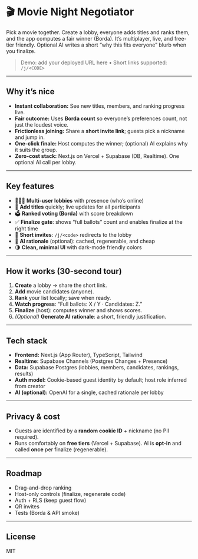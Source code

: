 # 🎬 Movie Night Negotiator

Pick a movie together. Create a lobby, everyone adds titles and ranks them, and the app computes a fair winner (Borda). It’s multiplayer, live, and free-tier friendly. Optional AI writes a short “why this fits everyone” blurb when you finalize.

> Demo: add your deployed URL here • Short links supported: `/j/<CODE>`

---

## Why it’s nice

- **Instant collaboration:** See new titles, members, and ranking progress live.
- **Fair outcome:** Uses **Borda count** so everyone’s preferences count, not just the loudest voice.
- **Frictionless joining:** Share a **short invite link**; guests pick a nickname and jump in.
- **One-click finale:** Host computes the winner; (optional) AI explains why it suits the group.
- **Zero-cost stack:** Next.js on Vercel + Supabase (DB, Realtime). One optional AI call per lobby.

---

## Key features

- 🧑‍🤝‍🧑 **Multi-user lobbies** with presence (who’s online)
- 📝 **Add titles** quickly; live updates for all participants
- 🗳️ **Ranked voting (Borda)** with score breakdown
- ✅ **Finalize gate**: shows “full ballots” count and enables finalize at the right time
- 🔗 **Short invites**: `/j/<code>` redirects to the lobby
- 🧠 **AI rationale** (optional): cached, regenerable, and cheap
- 🌗 **Clean, minimal UI** with dark-mode friendly colors

---

## How it works (30-second tour)

1. **Create** a lobby → share the short link.
2. **Add** movie candidates (anyone).
3. **Rank** your list locally; save when ready.
4. **Watch progress**: “Full ballots: X / Y · Candidates: Z.”
5. **Finalize** (host): computes winner and shows scores.
6. *(Optional)* **Generate AI rationale**: a short, friendly justification.

---

## Tech stack

- **Frontend:** Next.js (App Router), TypeScript, Tailwind
- **Realtime:** Supabase Channels (Postgres Changes + Presence)
- **Data:** Supabase Postgres (lobbies, members, candidates, rankings, results)
- **Auth model:** Cookie-based guest identity by default; host role inferred from creator
- **AI (optional):** OpenAI for a single, cached rationale per lobby

---

## Privacy & cost

- Guests are identified by a **random cookie ID** + nickname (no PII required).
- Runs comfortably on **free tiers** (Vercel + Supabase). AI is **opt-in** and called **once** per finalize (regenerable).

---

## Roadmap

- Drag-and-drop ranking
- Host-only controls (finalize, regenerate code)
- Auth + RLS (keep guest flow)
- QR invites
- Tests (Borda & API smoke)

---

## License

MIT
